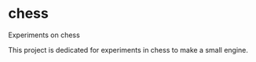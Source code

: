 # chess
Experiments on chess

This project is dedicated for experiments in chess to make a small engine.
